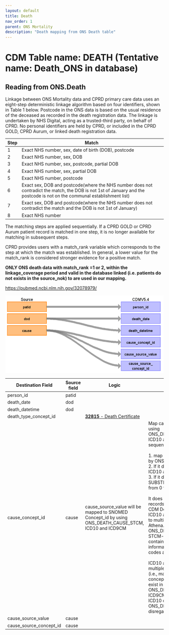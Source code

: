 ```yaml
---
layout: default
title: Death 
nav_order: 1
parent: ONS Mortality
description: "Death mapping from ONS Death table"
---
```


# CDM Table name: DEATH (Tentative name: Death_ONS in database)

## Reading from ONS.Death

Linkage between ONS Mortality data and CPRD primary care data uses an eight-step deterministic linkage algorithm based on four identifiers, shown in Table 1 below. Postcode in the ONS data is based on the usual residence of the deceased as recorded in the death registration data. The linkage is undertaken by NHS Digital, acting as a trusted-third party, on behalf of CPRD. No personal identifiers are held by CPRD, or included in the CPRD GOLD, CPRD Aurum, or linked death registration data.

| Step | Match |
| --- | --- |
| 1 | Exact NHS number, sex, date of birth (DOB), postcode |
| 2 | Exact NHS number, sex, DOB |
| 3 | Exact NHS number, sex, postcode, partial DOB |
| 4 | Exact NHS number, sex, partial DOB |
| 5 | Exact NHS number, postcode |
| 6 | Exact sex, DOB and postcode(where the NHS number does not contradict the match, the DOB is not 1st of January and the postcode is not on the communal establishment list) |
| 7 | Exact sex, DOB and postcode(where the NHS number does not contradict the match and the DOB is not 1st of January) |
| 8 | Exact NHS number | 

The matching steps are applied sequentially. If a CPRD GOLD or CPRD Aurum patient record is matched in one step, it is no longer available for matching in subsequent steps.

CPRD provides users with a match_rank variable which corresponds to the step at which the match was established. In general, a lower value for the match_rank is considered stronger evidence for a positive match. 

**ONLY ONS death data with match_rank =1 or 2, within the linkage_coverage period and valid in the database linked (i.e. patients do not exists in the source_nok) to are used in our mapping.**

https://pubmed.ncbi.nlm.nih.gov/32078979/

![](images/image02.png)

| Destination Field | Source field | Logic | Comment field |
| --- | --- | --- | --- |
| person_id | patid | | |
| death_date | dod | | |
| death_datetime | dod | | |
| death_type_concept_id | | [**32815** - Death Certificate](https://athena.ohdsi.org/search-terms/terms/32815) | |
| cause_concept_id | cause | cause_source_value will be mapped to SNOMED Concept_id by using ONS_DEATH_CAUSE_STCM, ICD10 and ICD9CM | Map cause_source_value by using ONS_DEATH_CAUSE_STCM, ICD10 and ICD9CM in follwoing sequence and conditions. <br><br>1. map the cause_source_value by ONS_DEATH_CAUSE_STCM.<br>2. If it does not match, map by ICD10 and ICD9CM.<br>3. If it does not match, map SUBSTRING(cause_source_value from 0 for 4) by ICD10.<br><br>It does not allow multiple death records for a single person in CDM Death. However,  some ICD10 and ICD9CM codes map to multiple standard concepts in Athena. ONS_DEATH_CAUSE_STCM, an STCM-tailored vocabulary, contains the mapping information between these codes and standard concepts.<br><br>ICD10 and ICD9CM codes with multiple 'Maps to' associations (i.e., maps to multiple standard concepts), ICD10 codes co-exist in ONS_DEATH_CAUSE_STCM, and ICD9CM codes co-exist in ICD10 or/and ONS_DEATH_CAUSE_STCM are disregarded in the mapping.  |
| cause_source_value | cause | | |
| cause_source_concept_id | cause | | |
